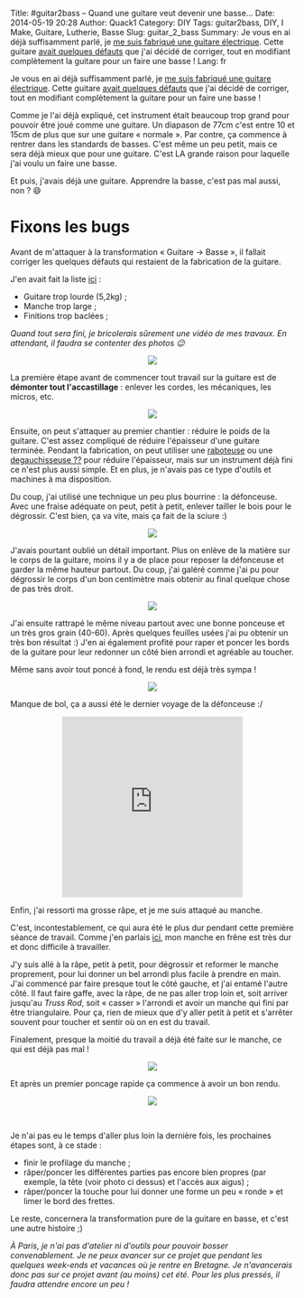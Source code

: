 Title: &#35;guitar2bass – Quand une guitare veut devenir une basse...
Date: 2014-05-19 20:28 
Author: Quack1
Category: DIY
Tags: guitar2bass, DIY, I Make, Guitare, Lutherie, Basse
Slug: guitar_2_bass
Summary: Je vous en ai déjà suffisamment parlé, je [me suis fabriqué une guitare électrique]({filename}/homemade_guitar.md). Cette guitare [avait quelques défauts]({filename}/homemade_guitar_rex.md) que j'ai décidé de corriger, tout en modifiant complètement la guitare pour un faire une basse ! 
Lang: fr

Je vous en ai déjà suffisamment parlé, je [me suis fabriqué une guitare électrique]({filename}/homemade_guitar.md). Cette guitare [avait quelques défauts]({filename}/homemade_guitar_rex.md) que j'ai décidé de corriger, tout en modifiant complètement la guitare pour un faire une basse ! 

Comme je l'ai déjà expliqué, cet instrument était beaucoup trop grand pour pouvoir être joué comme une guitare. Un diapason de 77cm c'est entre 10 et 15cm de plus que sur une guitare « normale ». Par contre, ça commence à rentrer dans les standards de basses. C'est même un peu petit, mais ce sera déjà mieux que pour une guitare. C'est LA grande raison pour laquelle j'ai voulu un faire une basse.

Et puis, j'avais déjà une guitare. Apprendre la basse, c'est pas mal aussi, non ? 😄

# Fixons les bugs

Avant de m'attaquer à la transformation « Guitare → Basse », il fallait corriger les quelques défauts qui restaient de la fabrication de la guitare. 

J'en avait fait la liste [ici]({filename}/homemade_guitar_rex.md) : 

- Guitare trop lourde (5,2kg) ;
- Manche trop large ;
- Finitions trop baclées ;

_Quand tout sera fini, je bricolerais sûrement une vidéo de mes travaux. En attendant, il faudra se contenter des photos 😉_

<div align=center><a href="/upload/guitar2bass_behind_the_scenes_HD.jpeg"><img src="/upload/guitar2bass_behind_the_scenes.png" align="center" /></a></div>

La première étape avant de commencer tout travail sur la guitare est de **démonter tout l'accastillage** : enlever les cordes, les mécaniques, les micros, etc.

<div align=center><a href="/upload/guitar2bass_demontage_HD.png"><img src="/upload/guitar2bass_demontage.png" align="center" /></a></div>

Ensuite, on peut s'attaquer au premier chantier : réduire le poids de la guitare. C'est assez compliqué de réduire l'épaisseur d'une guitare terminée. Pendant la fabrication, on peut utiliser une [raboteuse](TK) ou une [degauchisseuse ??](TK) pour réduire l'épaisseur, mais sur un instrument déjà fini ce n'est plus aussi simple. Et en plus, je n'avais pas ce type d'outils et machines à ma disposition.

Du coup, j'ai utilisé une technique un peu plus bourrine : la défonceuse. Avec une fraise adéquate on peut, petit à petit, enlever tailler le bois pour le dégrossir. C'est bien, ça va vite, mais ça fait de la sciure :)

<div align=center><a href="/upload/guitar2bass_sciure_HD.jpg"><img src="/upload/guitar2bass_sciure.png" align="center" /></a></div>

J'avais pourtant oublié un détail important. Plus on enlève de la matière sur le corps de la guitare, moins il y a de place pour reposer la défonceuse et garder la même hauteur partout. Du coup, j'ai galéré comme j'ai pu pour dégrossir le corps d'un bon centimètre mais obtenir au final quelque chose de pas très droit.

<div align=center><a href="/upload/guitar2bass_degrossissage_HD.png"><img src="/upload/guitar2bass_degrossissage.png" align="center" /></a></div>

J'ai ensuite rattrapé le même niveau partout avec une bonne ponceuse et un très gros grain (40-60). Après quelques feuilles usées j'ai pu obtenir un très bon résultat :) J'en ai également profité pour raper et poncer les bords de la guitare pour leur redonner un côté bien arrondi et agréable au toucher. 

Même sans avoir tout poncé à fond, le rendu est déjà très sympa !

<div align=center><a href="/upload/guitar2bass_poncage_HD.png"><img src="/upload/guitar2bass_poncage.png" align="center" /></a></div>

Manque de bol, ça a aussi été le dernier voyage de la défonceuse :/

<div align=center><iframe class="vine-embed" src="https://vine.co/v/MrPgwxxYvgL/embed/postcard" width="320" height="320" frameborder="0"></iframe><script async src="//platform.vine.co/static/scripts/embed.js" charset="utf-8"></script></div>

Enfin, j'ai ressorti ma grosse râpe, et je me suis attaqué au manche.

C'est, incontestablement, ce qui aura été le plus dur pendant cette première séance de travail. Comme j'en parlais [ici](TK), mon manche en frêne est très dur et donc difficile à travailler.

J'y suis allé à la râpe, petit à petit, pour dégrossir et reformer le manche proprement, pour lui donner un bel arrondi plus facile à prendre en main. J'ai commencé par faire presque tout le côté gauche, et j'ai entamé l'autre côté. Il faut faire gaffe, avec la râpe, de ne pas aller trop loin et, soit arriver jusqu'au _Truss Rod_, soit « casser » l'arrondi et avoir un manche qui fini par être triangulaire. Pour ça, rien de mieux que d'y aller petit à petit et s'arrêter souvent pour toucher et sentir où on en est du travail.

Finalement, presque la moitié du travail a déjà été faite sur le manche, ce qui est déjà pas mal !

<div align=center><a href="/upload/guitar2bass_manche_profilage_HD.png"><img src="/upload/guitar2bass_manche_profilage.png" align="center" /></a></div>

Et après un premier poncage rapide ça commence à avoir un bon rendu.

<div align=center><a href="/upload/guitar2bass_manche_poncage_HD.png"><img src="/upload/guitar2bass_manche_poncage.png" align="center" /></a></div>

&nbsp;

Je n'ai pas eu le temps d'aller plus loin la dernière fois, les prochaines étapes sont, à ce stade :

- finir le profilage du manche ;
- râper/poncer les différentes parties pas encore bien propres (par exemple, la tête (voir photo ci dessus) et l'accès aux aigus) ;
- râper/poncer la touche pour lui donner une forme un peu « ronde » et limer le bord des frettes.

Le reste, concernera la transformation pure de la guitare en basse, et c'est une autre histoire ;)

_À Paris, je n'ai pas d'atelier ni d'outils pour pouvoir bosser convenablement. Je ne peux avancer sur ce projet que pendant les quelques week-ends et vacances où je rentre en Bretagne. Je n'avancerais donc pas sur ce projet avant (au moins) cet été. Pour les plus pressés, il faudra attendre encore un peu !_

